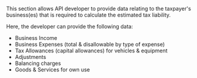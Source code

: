 This section allows API developer to provide data relating to the taxpayer's business(es) that is required to calculate the estimated tax liability.

Here, the developer can provide the following data:

* Business Income
* Business Expenses (total & disallowable by type of expense)
* Tax Allowances (capital allowances) for vehicles & equipment
* Adjustments
* Balancing charges
* Goods & Services for own use
